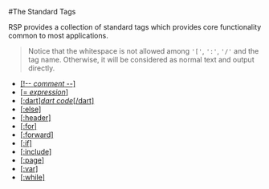 #The Standard Tags

RSP provides a collection of standard tags which provides core functionality common to most applications.

> Notice that the whitespace is not allowed among `'['`, `':'`, `'/'` and the tag name. Otherwise, it will be considered as normal text and output directly.

* [[!-- *comment* --]](!--.md)
* [[= *expression*]](=.md)
* [[:dart]*dart code*[/dart]](dart.md)
* [[:else]](else.md)
* [[:header]](header.md)
* [[:for]](for.md)
* [[:forward]](forward.md)
* [[:if]](if.md)
* [[:include]](include.md)
* [[:page]](page.md)
* [[:var]](var.md)
* [[:while]](while.md)
